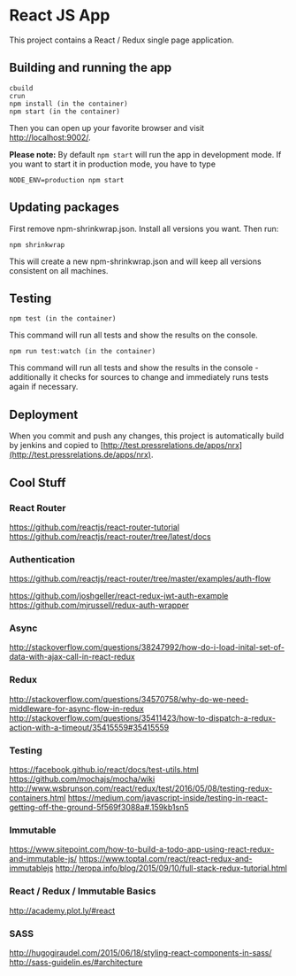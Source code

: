 # React JS App

This project contains a React / Redux single page application.

## Building and running the app

	cbuild
	crun
	npm install (in the container)
	npm start (in the container)

Then you can open up your favorite browser and visit [http://localhost:9002/](http://localhost:9002/).

**Please note:** By default `npm start` will run the app in development mode. If you want to start it in production mode, you have to type

	NODE_ENV=production npm start

## Updating packages

First remove npm-shrinkwrap.json. Install all versions you want. Then run:

	npm shrinkwrap

This will create a new npm-shrinkwrap.json and will keep all versions consistent on all machines.

## Testing

	npm test (in the container)

This command will run all tests and show the results on the console.

	npm run test:watch (in the container)

This command will run all tests and show the results in the console - additionally it checks for sources to change and immediately runs tests again if necessary.

## Deployment

When you commit and push any changes, this project is automatically build by jenkins and copied to [http://test.pressrelations.de/apps/nrx](http://test.pressrelations.de/apps/nrx).

## Cool Stuff

### React Router

https://github.com/reactjs/react-router-tutorial
https://github.com/reactjs/react-router/tree/latest/docs

### Authentication

https://github.com/reactjs/react-router/tree/master/examples/auth-flow

https://github.com/joshgeller/react-redux-jwt-auth-example
https://github.com/mjrussell/redux-auth-wrapper

### Async

http://stackoverflow.com/questions/38247992/how-do-i-load-inital-set-of-data-with-ajax-call-in-react-redux

### Redux

http://stackoverflow.com/questions/34570758/why-do-we-need-middleware-for-async-flow-in-redux
http://stackoverflow.com/questions/35411423/how-to-dispatch-a-redux-action-with-a-timeout/35415559#35415559

### Testing

https://facebook.github.io/react/docs/test-utils.html
https://github.com/mochajs/mocha/wiki
http://www.wsbrunson.com/react/redux/test/2016/05/08/testing-redux-containers.html
https://medium.com/javascript-inside/testing-in-react-getting-off-the-ground-5f569f3088a#.159kb1sn5

### Immutable

https://www.sitepoint.com/how-to-build-a-todo-app-using-react-redux-and-immutable-js/
https://www.toptal.com/react/react-redux-and-immutablejs
http://teropa.info/blog/2015/09/10/full-stack-redux-tutorial.html

### React / Redux / Immutable Basics

http://academy.plot.ly/#react

### SASS

http://hugogiraudel.com/2015/06/18/styling-react-components-in-sass/
http://sass-guidelin.es/#architecture
